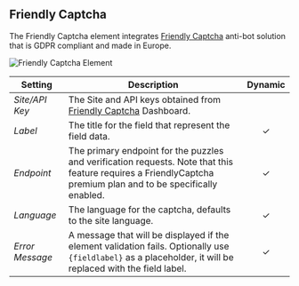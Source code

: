 ## Friendly Captcha

<div class="tm-resource-icon">
    <!--@include: ../assets/element-fcaptcha.svg-->
</div>

The Friendly Captcha element integrates [Friendly Captcha](https://friendlycaptcha.com/) anti-bot solution that is GDPR compliant and made in Europe.

![Friendly Captcha Element](./assets/elements/fcaptcha.webp)

| Setting         | Description                                                                                                                                                    | Dynamic  |
| --------------- | -------------------------------------------------------------------------------------------------------------------------------------------------------------- | :------: |
| _Site/API Key_  | The Site and API keys obtained from [Friendly Captcha](https://friendlycaptcha.com/) Dashboard.                                                                |
| _Label_         | The title for the field that represent the field data.                                                                                                         | &#x2713; |
| _Endpoint_      | The primary endpoint for the puzzles and verification requests. Note that this feature requires a FriendlyCaptcha premium plan and to be specifically enabled. | &#x2713; |
| _Language_      | The language for the captcha, defaults to the site language.                                                                                                   | &#x2713; |
| _Error Message_ | A message that will be displayed if the element validation fails. Optionally use `{fieldlabel}` as a placeholder, it will be replaced with the field label.    | &#x2713; |
